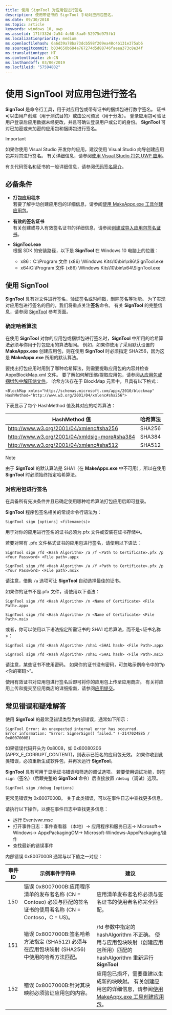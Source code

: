 ```yaml
---
title: 使用 SignTool 对应用包进行签名
description: 使用带证书的 SignTool 手动对应用包签名。
ms.date: 09/30/2018
ms.topic: article
keywords: windows 10, uwp
ms.assetid: 171f332d-2a54-4c68-8aa0-52975d975fb1
ms.localizationpriority: medium
ms.openlocfilehash: 6a6d39a78ba73dcb598f209ea48c4b131e375ab6
ms.sourcegitcommit: b034650b684a767274d5d88746faeea373c8e34f
ms.translationtype: HT
ms.contentlocale: zh-CN
ms.lasthandoff: 03/06/2019
ms.locfileid: "57594802"
---
```

# <a name="sign-an-app-package-using-signtool"></a>使用 SignTool 对应用包进行签名


**SignTool** 是命令行工具，用于对应用包或带有证书的捆绑包进行数字签名。 证书可以由用户创建（用于测试目的）或由公司颁发（用于分发）。 登录应用包可验证用户登录后应用数据未经更改，并且可确认登录用户或公司的身份。 **SignTool** 可对已加密或未加密的应用包和捆绑包进行签名。

> [!IMPORTANT] 
> 如果你使用 Visual Studio 开发你的应用，建议使用 Visual Studio 向导创建应用包并对其进行签名。 有关详细信息，请参阅[使用 Visual Studio 打包 UWP 应用](https://msdn.microsoft.com/windows/uwp/packaging/packaging-uwp-apps)。

有关代码签名和证书的一般详细信息，请参阅[代码签名简介](https://msdn.microsoft.com/library/windows/desktop/aa380259.aspx#introduction_to_code_signing)。

## <a name="prerequisites"></a>必备条件
- **打包应用程序**  
    若要了解手动创建应用包的详细信息，请参阅[使用 MakeAppx.exe 工具创建应用包](https://msdn.microsoft.com/windows/uwp/packaging/create-app-package-with-makeappx-tool)。 

- **有效的签名证书**  
    有关创建或导入有效签名证书的详细信息，请参阅[创建或导入应用包签名证书](https://msdn.microsoft.com/windows/uwp/packaging/create-certificate-package-signing)。

- **SignTool.exe**  
    根据 SDK 的安装路径，以下是 **SignTool** 在 Windows 10 电脑上的位置：
    - x86：C:\Program 文件 (x86) \Windows Kits\10\bin\x86\SignTool.exe
    - x64:C:\Program 文件 (x86) \Windows Kits\10\bin\x64\SignTool.exe

## <a name="using-signtool"></a>使用 SignTool

**SignTool** 具有对文件进行签名，验证签名或时间戳，删除签名等功能。 为了实现对应用包进行签名的目的，我们将重点关注**签名**命令。 有关 **SignTool** 的完整信息，请参阅 [SignTool](https://msdn.microsoft.com/library/windows/desktop/aa387764.aspx) 参考页面。 

### <a name="determine-the-hash-algorithm"></a>确定哈希算法
在使用 **SignTool** 对你的应用包或捆绑包进行签名时，**SignTool** 中所用的哈希算法必须与你用于打包应用的算法相同。 例如，如果你使用了采用默认设置的 **MakeAppx.exe** 创建应用包，则在使用 **SignTool** 时必须指定 SHA256，因为这是 **MakeAppx.exe** 所用的默认算法。

要找出打包应用时用到了哪种哈希算法，则需要提取应用包的内容并检查 AppxBlockMap.xml 文件。 要了解如何解压缩/提取应用包，请参阅[从应用包或捆绑包中解压缩文件](https://msdn.microsoft.com/windows/uwp/packaging/create-app-package-with-makeappx-tool#extract-files-from-a-package-or-bundle)。 哈希方法存在于 BlockMap 元素中，且具有以下格式：
```
<BlockMap xmlns="http://schemas.microsoft.com/appx/2010/blockmap" 
HashMethod="http://www.w3.org/2001/04/xmlenc#sha256">
```

下表显示了每个 HashMethod 值及其对应的哈希算法：


| HashMethod 值                              | 哈希算法 |
|-----------------------------------------------|----------------|
| http://www.w3.org/2001/04/xmlenc#sha256       | SHA256         |
| http://www.w3.org/2001/04/xmldsig-more#sha384 | SHA384         |
| http://www.w3.org/2001/04/xmlenc#sha512       | SHA512         |

> [!NOTE]
> 由于 **SignTool** 的默认算法是 SHA1（在 **MakeAppx.exe** 中不可用），所以在使用 **SignTool** 时必须始终指定哈希算法。

### <a name="sign-the-app-package"></a>对应用包进行签名

在具备所有先决条件并且已确定使用哪种哈希算法打包应用后即可登录。 

**SignTool** 程序包签名相关的常规命令行语法为：
```
SignTool sign [options] <filename(s)>
```

用于对你的应用进行签名的证书必须为.pfx 文件或安装在证书存储中。

若要对带有 .pfx 文件格式证书的应用包进行签名，请使用以下语法：
```
SignTool sign /fd <Hash Algorithm> /a /f <Path to Certificate>.pfx /p <Your Password> <File path>.appx
```
```
SignTool sign /fd <Hash Algorithm> /a /f <Path to Certificate>.pfx /p <Your Password> <File path>.msix
```
请注意，借助 `/a` 选项可让 **SignTool** 自动选择最佳的证书。

如果你的证书不是.pfx 文件，请使用以下语法：
```
SignTool sign /fd <Hash Algorithm> /n <Name of Certificate> <File Path>.appx
```
```
SignTool sign /fd <Hash Algorithm> /n <Name of Certificate> <File Path>.msix
```

或者，你可以使用以下语法指定所需证书的 SHA1 哈希算法，而不是&lt;证书名称&gt;：
```
SignTool sign /fd <Hash Algorithm> /sha1 <SHA1 hash> <File Path>.appx
```
```
SignTool sign /fd <Hash Algorithm> /sha1 <SHA1 hash> <File Path>.msix
```

请注意，某些证书不使用密码。 如果你的证书没有密码，可忽略示例命令中的“/p &lt;你的密码&gt;”。

使用有效证书对应用包进行签名后即可将你的应用包上传至应用商店。 有关将应用上传和提交至应用商店的详细指南，请参阅[应用提交](https://msdn.microsoft.com/windows/uwp/publish/app-submissions)。

## <a name="common-errors-and-troubleshooting"></a>常见错误和疑难解答
使用 **SignTool** 的最常见错误类型为内部错误，通常如下所示：

```
SignTool Error: An unexpected internal error has occurred.
Error information: "Error: SignerSign() failed." (-2147024885 / 0x8007000B) 
```

如果错误代码开头为 0x8008，如 0x80080206 (APPX_E_CORRUPT_CONTENT)，则表示已签名的应用包无效。 如果你收到此类错误，必须重新生成软件包，并再次运行 **SignTool**。

**SignTool** 具有可用于显示证书错误和筛选的调试选项。 若要使用调试功能，则在 `sign`（签名）（后跟完整的 **SignTool** 命令）后直接放置 `/debug`（调试）选项。
```
SignTool sign /debug [options]
``` 

更常见错误为 0x8007000B。 关于此类错误，可以在事件日志中查找更多信息。
 
请执行以下操作，以便在事件日志中查找更多信息：
- 运行 Eventvwr.msc
- 打开事件日志：事件查看器 （本地）-> 应用程序和服务日志-> Microsoft-> Windows-> AppxPackagingOM-> Microsoft-Windows-AppxPackaging/操作
- 查找最新的错误事件

内部错误 0x8007000B 通常与以下值之一对应：

| **事件 ID** | **示例事件字符串** | **建议** |
|--------------|--------------------------|----------------|
| 150          | 错误 0x8007000B:应用程序清单的发布者名称 (CN = Contoso) 必须与匹配的签名证书的使用者名称 (CN = Contoso，C = US)。 | 应用清单发布者名称必须与签名证书的使用者名称完全匹配。               |
| 151          | 错误 0x8007000B:签名哈希方法指定 (SHA512) 必须与在应用包块映射 (SHA256) 中使用的哈希方法匹配。     | /fd 参数中指定的 hashAlgorithm 不正确。 使用与应用包块映射（创建应用包所用）匹配的 hashAlgorithm 重新运行 **SignTool**  |
| 152          | 错误 0x8007000B:针对其块映射必须验证应用包的内容。                                                           | 应用包已损坏，需要重建以生成新的块映射。 有关创建应用包的详细信息，请参阅[使用 MakeAppx.exe 工具创建应用包](https://msdn.microsoft.com/windows/uwp/packaging/create-app-package-with-makeappx-tool)。 |